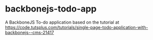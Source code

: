 # backbonejs-todo-app
A BackboneJS To-do application based on the tutorial at https://code.tutsplus.com/tutorials/single-page-todo-application-with-backbonejs--cms-21417
